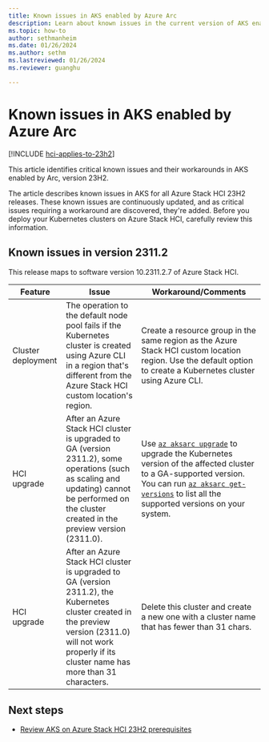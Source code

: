 ```yaml
---
title: Known issues in AKS enabled by Azure Arc
description: Learn about known issues in the current version of AKS enabled by Arc.
ms.topic: how-to
author: sethmanheim
ms.date: 01/26/2024
ms.author: sethm 
ms.lastreviewed: 01/26/2024
ms.reviewer: guanghu

---
```


# Known issues in AKS enabled by Azure Arc

[!INCLUDE [hci-applies-to-23h2](includes/hci-applies-to-23h2.md)]

This article identifies critical known issues and their workarounds in AKS enabled by Arc, version 23H2.

The article describes known issues in AKS for all Azure Stack HCI 23H2 releases. These known issues are continuously updated, and as critical issues requiring a workaround are discovered, they're added. Before you deploy your Kubernetes clusters on Azure Stack HCI, carefully review this information.

## Known issues in version 2311.2

This release maps to software version 10.2311.2.7 of Azure Stack HCI.

| Feature          | Issue                                                                                                                     | Workaround/Comments                                                                                                                        |
|------------------|---------------------------------------------------------------------------------------------------------------------------|--------------------------------------------------------------------------------------------------------------------------------------------|
| Cluster deployment            | The operation to the default node pool fails if the Kubernetes cluster is created using Azure CLI in a region that's different from the Azure Stack HCI custom location's region.                                          | Create a resource group in the same region as the Azure Stack HCI custom location region. Use the default option to create a Kubernetes cluster using Azure CLI.                                                 |
| HCI upgrade           | After an Azure Stack HCI cluster is upgraded to GA (version 2311.2), some operations (such as scaling and updating) cannot be performed on the cluster created in the preview version (2311.0).                             |  Use [`az aksarc upgrade`](/cli/azure/aksarc#az-aksarc-upgrade) to upgrade the Kubernetes version of the affected cluster to a GA-supported version. You can run [`az aksarc get-versions`](/cli/azure/aksarc#az-aksarc-get-versions) to list all the supported versions on your system.                                                                                                          |
| HCI upgrade  | After an Azure Stack HCI cluster is upgraded to GA (version 2311.2), the Kubernetes cluster created in the preview version (2311.0) will not work properly if its cluster name has more than 31 characters.  | Delete this cluster and create a new one with a cluster name that has fewer than 31 chars. |

## Next steps

- [Review AKS on Azure Stack HCI 23H2 prerequisites](aks-hci-network-system-requirements.md)

